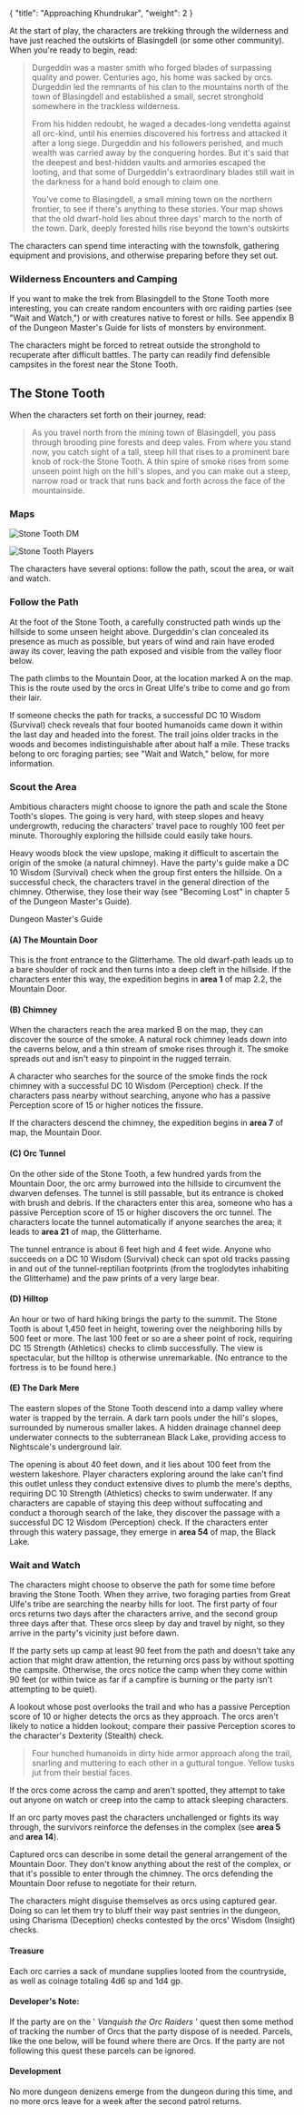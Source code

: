 {
  "title": "Approaching Khundrukar",
  "weight": 2
}

At the start of play, the characters are trekking through the wilderness and have just reached the outskirts of Blasingdell (or some other community). When you're ready to begin, read:

> Durgeddin was a master smith who forged blades of surpassing quality and power. Centuries ago, his home was sacked by orcs. Durgeddin led the remnants of his clan to the mountains north of the town of Blasingdell and established a small, secret stronghold somewhere in the trackless wilderness.
> 
> From his hidden redoubt, he waged a decades-long vendetta against all orc-kind, until his enemies discovered his fortress and attacked it after a long siege. Durgeddin and his followers perished, and much wealth was carried away by the conquering hordes. But it's said that the deepest and best-hidden vaults and armories escaped the looting, and that some of Durgeddin's extraordinary blades still wait in the darkness for a hand bold enough to claim one.
> 
> You've come to Blasingdell, a small mining town on the northern frontier, to see if there's anything to these stories. Your map shows that the old dwarf-hold lies about three days' march to the north of the town. Dark, deeply forested hills rise beyond the town's outskirts

The characters can spend time interacting with the townsfolk, gathering equipment and provisions, and otherwise preparing before they set out.

### Wilderness Encounters and Camping

If you want to make the trek from Blasingdell to the Stone Tooth more interesting, you can create random encounters with orc raiding parties (see "Wait and Watch,") or with creatures native to forest or hills. See appendix B of the Dungeon Master's Guide for lists of monsters by environment.

The characters might be forced to retreat outside the stronghold to recuperate after difficult battles. The party can readily find defensible campsites in the forest near the Stone Tooth.

## The Stone Tooth

When the characters set forth on their journey, read:

> As you travel north from the mining town of Blasingdell, you pass through brooding pine forests and deep vales. From where you stand now, you catch sight of a tall, steep hill that rises to a prominent bare knob of rock-the Stone Tooth. A thin spire of smoke rises from some unseen point high on the hill's slopes, and you can make out a steep, narrow road or track that runs back and forth across the face of the mountainside.

### Maps

![Stone Tooth DM](adventure/TftYP/TFoFStone-Tooth-DM.jpg)

![Stone Tooth Players](adventure/TftYP/TFoFStone-Tooth-Players.jpg)

The characters have several options: follow the path, scout the area, or wait and watch.

### Follow the Path

At the foot of the Stone Tooth, a carefully constructed path winds up the hillside to some unseen height above. Durgeddin's clan concealed its presence as much as possible, but years of wind and rain have eroded away its cover, leaving the path exposed and visible from the valley floor below.

The path climbs to the Mountain Door, at the location marked A on the map. This is the route used by the orcs in Great Ulfe's tribe to come and go from their lair.

If someone checks the path for tracks, a successful DC 10 Wisdom (Survival) check reveals that four booted humanoids came down it within the last day and headed into the forest. The trail joins older tracks in the woods and becomes indistinguishable after about half a mile. These tracks belong to orc foraging parties; see "Wait and Watch," below, for more information.

### Scout the Area

Ambitious characters might choose to ignore the path and scale the Stone Tooth's slopes. The going is very hard, with steep slopes and heavy undergrowth, reducing the characters' travel pace to roughly 100 feet per minute. Thoroughly exploring the hillside could easily take hours.

Heavy woods block the view upslope, making it difficult to ascertain the origin of the smoke (a natural chimney). Have the party's guide make a DC 10 Wisdom (Survival) check when the group first enters the hillside. On a successful check, the characters travel in the general direction of the chimney. Otherwise, they lose their way (see "Becoming Lost" in chapter 5 of the Dungeon Master's Guide).

Dungeon Master's Guide

#### (A) The Mountain Door

This is the front entrance to the Glitterhame. The old dwarf-path leads up to a bare shoulder of rock and then turns into a deep cleft in the hillside. If the characters enter this way, the expedition begins in **area 1** of map 2.2, the Mountain Door.

#### (B) Chimney

When the characters reach the area marked B on the map, they can discover the source of the smoke. A natural rock chimney leads down into the caverns below, and a thin stream of smoke rises through it. The smoke spreads out and isn't easy to pinpoint in the rugged terrain.

A character who searches for the source of the smoke finds the rock chimney with a successful DC 10 Wisdom (Perception) check. If the characters pass nearby without searching, anyone who has a passive Perception score of 15 or higher notices the fissure.

If the characters descend the chimney, the expedition begins in **area 7** of map, the Mountain Door.

#### (C) Orc Tunnel

On the other side of the Stone Tooth, a few hundred yards from the Mountain Door, the orc army burrowed into the hillside to circumvent the dwarven defenses. The tunnel is still passable, but its entrance is choked with brush and debris. If the characters enter this area, someone who has a passive Perception score of 15 or higher discovers the orc tunnel. The characters locate the tunnel automatically if anyone searches the area; it leads to **area 21** of map, the Glitterhame.

The tunnel entrance is about 6 feet high and 4 feet wide. Anyone who succeeds on a DC 10 Wisdom (Survival) check can spot old tracks passing in and out of the tunnel-reptilian footprints (from the troglodytes inhabiting the Glitterhame) and the paw prints of a very large bear.

#### (D) Hilltop

An hour or two of hard hiking brings the party to the summit. The Stone Tooth is about 1,450 feet in height, towering over the neighboring hills by 500 feet or more. The last 100 feet or so are a sheer point of rock, requiring DC 15 Strength (Athletics) checks to climb successfully. The view is spectacular, but the hilltop is otherwise unremarkable. (No entrance to the fortress is to be found here.)

#### (E) The Dark Mere

The eastern slopes of the Stone Tooth descend into a damp valley where water is trapped by the terrain. A dark tarn pools under the hill's slopes, surrounded by numerous smaller lakes. A hidden drainage channel deep underwater connects to the subterranean Black Lake, providing access to Nightscale's underground lair.

The opening is about 40 feet down, and it lies about 100 feet from the western lakeshore. Player characters exploring around the lake can't find this outlet unless they conduct extensive dives to plumb the mere's depths, requiring DC 10 Strength (Athletics) checks to swim underwater. If any characters are capable of staying this deep without suffocating and conduct a thorough search of the lake, they discover the passage with a successful DC 12 Wisdom (Perception) check. If the characters enter through this watery passage, they emerge in **area 54** of map, the Black Lake.

### Wait and Watch

The characters might choose to observe the path for some time before braving the Stone Tooth. When they arrive, two foraging parties from Great Ulfe's tribe are searching the nearby hills for loot. The first party of four orcs returns two days after the characters arrive, and the second group three days after that. These orcs sleep by day and travel by night, so they arrive in the party's vicinity just before dawn.

If the party sets up camp at least 90 feet from the path and doesn't take any action that might draw attention, the returning orcs pass by without spotting the campsite. Otherwise, the orcs notice the camp when they come within 90 feet (or within twice as far if a campfire is burning or the party isn't attempting to be quiet).

A lookout whose post overlooks the trail and who has a passive Perception score of 10 or higher detects the orcs as they approach. The orcs aren't likely to notice a hidden lookout; compare their passive Perception scores to the character's Dexterity (Stealth) check.

> Four hunched humanoids in dirty hide armor approach along the trail, snarling and muttering to each other in a guttural tongue. Yellow tusks jut from their bestial faces.

If the orcs come across the camp and aren't spotted, they attempt to take out anyone on watch or creep into the camp to attack sleeping characters.

If an orc party moves past the characters unchallenged or fights its way through, the survivors reinforce the defenses in the complex (see **area 5** and **area 14**).

Captured orcs can describe in some detail the general arrangement of the Mountain Door. They don't know anything about the rest of the complex, or that it's possible to enter through the chimney. The orcs defending the Mountain Door refuse to negotiate for their return.

The characters might disguise themselves as orcs using captured gear. Doing so can let them try to bluff their way past sentries in the dungeon, using Charisma (Deception) checks contested by the orcs' Wisdom (Insight) checks.

#### Treasure

Each orc carries a sack of mundane supplies looted from the countryside, as well as coinage totaling 4d6 sp and 1d4 gp.

#### Developer's Note:

If the party are on the ' _Vanquish the Orc Raiders_ ' quest then some method of tracking the number of Orcs that the party dispose of is needed. Parcels, like the one below, will be found where there are Orcs. If the party are not following this quest these parcels can be ignored.

#### Development

No more dungeon denizens emerge from the dungeon during this time, and no more orcs leave for a week after the second patrol returns.